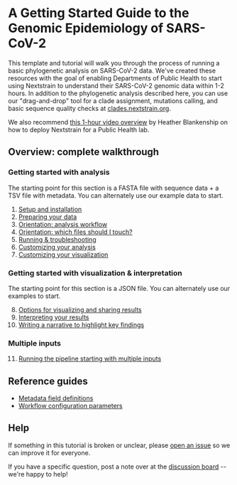 # A Getting Started Guide to the Genomic Epidemiology of SARS-CoV-2
<!-- WARNING -->
<!-- Do not edit this file from within the docs.nextstrain.org repository. -->
<!-- It is fetched from another repository to be included in the docs.nextstrain.org build. -->
<!-- So, if you edit it after it is fetched into docs.nextstrain.org, your changes will be lost. -->
<!-- Instead, edit this file in its own repository and commit your changes there. -->
<!-- For more details on this (temporary) implementation, see https://github.com/nextstrain/docs.nextstrain.org#fetching-of-documents-from-other-repositories -->
<!-- This file is fetched from: https://github.com/nextstrain/ncov/blob/master/docs/index.md -->
<!-- WARNING -->
<!-- WARNING -->
<!-- WARNING -->

This template and tutorial will walk you through the process of running a basic phylogenetic analysis on SARS-CoV-2 data.
We've created these resources with the goal of enabling Departments of Public Health to start using Nextstrain to understand their SARS-CoV-2 genomic data within 1-2 hours.
In addition to the phylogenetic analysis described here, you can use our "drag-and-drop" tool for a clade assignment, mutations calling, and basic sequence quality checks at [clades.nextstrain.org](https://clades.nextstrain.org/).

We also recommend [this 1-hour video overview](https://youtu.be/m4_F2tG58Pc) by Heather Blankenship on how to deploy Nextstrain for a Public Health lab.

## Overview: complete walkthrough

### Getting started with analysis

The starting point for this section is a FASTA file with sequence data + a TSV file with metadata. You can alternately use our example data to start.

  1. [Setup and installation](setup.md)
  2. [Preparing your data](data-prep.md)
  3. [Orientation: analysis workflow](orientation-workflow.md)
  4. [Orientation: which files should I touch?](orientation-files.md)
  5. [Running & troubleshooting](running.md)
  6. [Customizing your analysis](customizing-analysis.md)
  7. [Customizing your visualization](customizing-visualization.md)

### Getting started with visualization & interpretation

The starting point for this section is a JSON file. You can alternately use our examples to start.

  8. [Options for visualizing and sharing results](sharing.md)
  9. [Interpreting your results](interpretation.md)
  10. [Writing a narrative to highlight key findings](narratives.md)

### Multiple inputs

  11. [Running the pipeline starting with multiple inputs](multiple_inputs.md)

## Reference guides

  - [Metadata field definitions](metadata-fields.md)
  - [Workflow configuration parameters](configuration.md)

## Help

If something in this tutorial is broken or unclear, please [open an issue](https://github.com/nextstrain/ncov/issues/new/choose) so we can improve it for everyone.

If you have a specific question, post a note over at the [discussion board](https://discussion.nextstrain.org/) -- we're happy to help!
